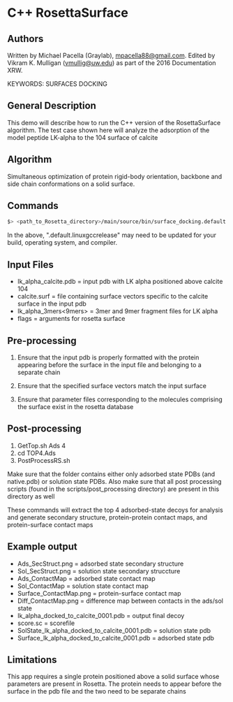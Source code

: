 # C++ RosettaSurface

## Authors
Written by Michael Pacella (Graylab), mpacella88@gmail.com.  Edited by Vikram K. Mulligan (vmullig@uw.edu) as part of the 2016 Documentation XRW.

KEYWORDS: SURFACES DOCKING

## General Description
This demo will describe how to run the C++ version of the RosettaSurface 
algorithm.  The test case shown here will analyze the adsorption of the 
model peptide LK-alpha to the 104 surface of calcite

## Algorithm
Simultaneous optimization of protein rigid-body orientation, backbone and 
side chain conformations on a solid surface.  

## Commands

```bash
$> <path_to_Rosetta_directory>/main/source/bin/surface_docking.default.linuxgccrelease @rosetta_inputs/flags
```

In the above, ".default.linuxgccrelease" may need to be updated for your build, operating system, and compiler.

## Input Files
- lk_alpha_calcite.pdb = input pdb with LK alpha positioned above calcite 104
- calcite.surf = file containing surface vectors specific to the calcite surface in the input pdb
- lk_alpha_3mers<9mers> = 3mer and 9mer fragment files for LK alpha
- flags = arguments for rosetta surface

## Pre-processing
1. Ensure that the input pdb is properly formatted with the protein appearing before the surface in 
the input file and belonging to a separate chain

2.  Ensure that the specified surface vectors match the input surface

3.  Ensure that parameter files corresponding to the molecules comprising the surface exist in 
the rosetta database

## Post-processing

1. GetTop.sh Ads 4
2. cd TOP4.Ads
3. PostProcessRS.sh
    
Make sure that the folder contains either only adsorbed state PDBs (and native.pdb) or solution state PDBs. 
Also make sure that all post processing scripts (found in the scripts/post_processing directory)
are present in this directory as well 

These commands will extract the top 4 adsorbed-state decoys for analysis and generate
secondary structure, protein-protein contact maps, and protein-surface contact maps

## Example output
- Ads_SecStruct.png = adsorbed state secondary structure
- Sol_SecStruct.png = solution state secondary struccture
- Ads_ContactMap = adsorbed state contact map
- Sol_ContactMap = solution state contact map
- Surface_ContactMap.png = protein-surface contact map
- Diff_ContactMap.png = difference map between contacts in the ads/sol state
- lk_alpha_docked_to_calcite_0001.pdb = output final decoy
- score.sc = scorefile
- SolState_lk_alpha_docked_to_calcite_0001.pdb = solution state pdb
- Surface_lk_alpha_docked_to_calcite_0001.pdb = adsorbed state pdb

## Limitations
This app requires a single protein positioned above a solid surface whose parameters are 
present in Rosetta.  The protein needs to appear before the surface in the pdb file
and the two need to be separate chains

